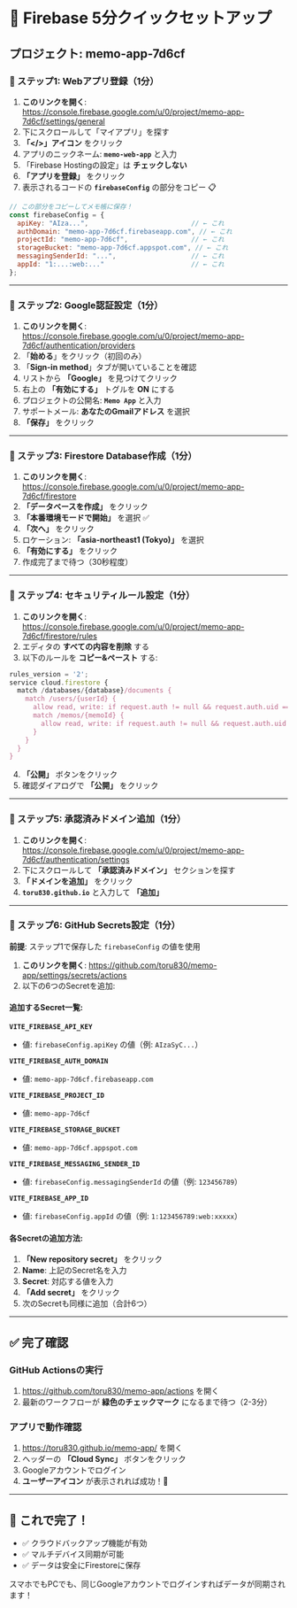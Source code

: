 # 🚀 Firebase 5分クイックセットアップ

## プロジェクト: memo-app-7d6cf

### 📍 ステップ1: Webアプリ登録（1分）

1. **このリンクを開く**: https://console.firebase.google.com/u/0/project/memo-app-7d6cf/settings/general
2. 下にスクロールして「マイアプリ」を探す
3. **「</>」アイコン** をクリック
4. アプリのニックネーム: **`memo-web-app`** と入力
5. 「Firebase Hostingの設定」は **チェックしない**
6. **「アプリを登録」** をクリック
7. 表示されるコードの **`firebaseConfig`** の部分をコピー 📋

```javascript
// この部分をコピーしてメモ帳に保存！
const firebaseConfig = {
  apiKey: "AIza...",                          // ← これ
  authDomain: "memo-app-7d6cf.firebaseapp.com", // ← これ
  projectId: "memo-app-7d6cf",                // ← これ
  storageBucket: "memo-app-7d6cf.appspot.com", // ← これ
  messagingSenderId: "...",                   // ← これ
  appId: "1:...:web:..."                      // ← これ
};
```

---

### 📍 ステップ2: Google認証設定（1分）

1. **このリンクを開く**: https://console.firebase.google.com/u/0/project/memo-app-7d6cf/authentication/providers
2. 「**始める**」をクリック（初回のみ）
3. 「**Sign-in method**」タブが開いていることを確認
4. リストから **「Google」** を見つけてクリック
5. 右上の **「有効にする」** トグルを **ON** にする
6. プロジェクトの公開名: **`Memo App`** と入力
7. サポートメール: **あなたのGmailアドレス** を選択
8. **「保存」** をクリック

---

### 📍 ステップ3: Firestore Database作成（1分）

1. **このリンクを開く**: https://console.firebase.google.com/u/0/project/memo-app-7d6cf/firestore
2. **「データベースを作成」** をクリック
3. **「本番環境モードで開始」** を選択 ✅
4. **「次へ」** をクリック
5. ロケーション: **「asia-northeast1 (Tokyo)」** を選択
6. **「有効にする」** をクリック
7. 作成完了まで待つ（30秒程度）

---

### 📍 ステップ4: セキュリティルール設定（1分）

1. **このリンクを開く**: https://console.firebase.google.com/u/0/project/memo-app-7d6cf/firestore/rules
2. エディタの **すべての内容を削除** する
3. 以下のルールを **コピー&ペースト** する:

```javascript
rules_version = '2';
service cloud.firestore {
  match /databases/{database}/documents {
    match /users/{userId} {
      allow read, write: if request.auth != null && request.auth.uid == userId;
      match /memos/{memoId} {
        allow read, write: if request.auth != null && request.auth.uid == userId;
      }
    }
  }
}
```

4. **「公開」** ボタンをクリック
5. 確認ダイアログで **「公開」** をクリック

---

### 📍 ステップ5: 承認済みドメイン追加（1分）

1. **このリンクを開く**: https://console.firebase.google.com/u/0/project/memo-app-7d6cf/authentication/settings
2. 下にスクロールして **「承認済みドメイン」** セクションを探す
3. **「ドメインを追加」** をクリック
4. **`toru830.github.io`** と入力して **「追加」**

---

### 📍 ステップ6: GitHub Secrets設定（1分）

**前提**: ステップ1で保存した `firebaseConfig` の値を使用

1. **このリンクを開く**: https://github.com/toru830/memo-app/settings/secrets/actions
2. 以下の6つのSecretを追加:

#### 追加するSecret一覧:

**`VITE_FIREBASE_API_KEY`**
- 値: `firebaseConfig.apiKey` の値（例: `AIzaSyC...`）

**`VITE_FIREBASE_AUTH_DOMAIN`**
- 値: `memo-app-7d6cf.firebaseapp.com`

**`VITE_FIREBASE_PROJECT_ID`**
- 値: `memo-app-7d6cf`

**`VITE_FIREBASE_STORAGE_BUCKET`**
- 値: `memo-app-7d6cf.appspot.com`

**`VITE_FIREBASE_MESSAGING_SENDER_ID`**
- 値: `firebaseConfig.messagingSenderId` の値（例: `123456789`）

**`VITE_FIREBASE_APP_ID`**
- 値: `firebaseConfig.appId` の値（例: `1:123456789:web:xxxxx`）

#### 各Secretの追加方法:
1. **「New repository secret」** をクリック
2. **Name**: 上記のSecret名を入力
3. **Secret**: 対応する値を入力
4. **「Add secret」** をクリック
5. 次のSecretも同様に追加（合計6つ）

---

## ✅ 完了確認

### GitHub Actionsの実行
1. https://github.com/toru830/memo-app/actions を開く
2. 最新のワークフローが **緑色のチェックマーク** になるまで待つ（2-3分）

### アプリで動作確認
1. https://toru830.github.io/memo-app/ を開く
2. ヘッダーの **「Cloud Sync」** ボタンをクリック
3. Googleアカウントでログイン
4. **ユーザーアイコン** が表示されれば成功！🎉

---

## 🎯 これで完了！

- ✅ クラウドバックアップ機能が有効
- ✅ マルチデバイス同期が可能
- ✅ データは安全にFirestoreに保存

スマホでもPCでも、同じGoogleアカウントでログインすればデータが同期されます！
